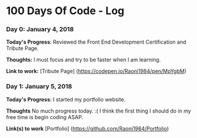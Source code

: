 # 100 Days Of Code - Log

### Day 0: January 4, 2018

**Today's Progress**: Reviewed the Front End Development Certification and Tribute Page.

**Thoughts:** I must focus and try to be faster when I am learning.

**Link to work:** [Tribute Page] (https://codepen.io/Raoni1984/pen/MpYgbM)


### Day 1: January 5, 2018

**Today's Progress**: I started my portfolio website. 

**Thoughts** No much progress today. :(  I think the first thing I should do in my free time is begin coding ASAP.

**Link(s) to work**
[Portfolio] (https://github.com/Raoni1984/Portfolio)

